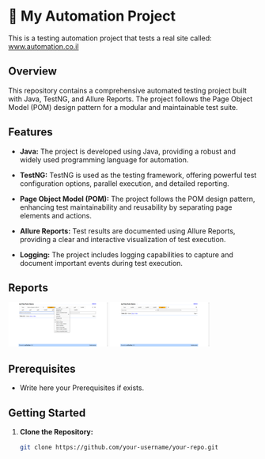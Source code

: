 # 🤩 My Automation Project 
This is a testing automation project that tests a real site called: www.automation.co.il

## Overview

This repository contains a comprehensive automated testing project built with Java, TestNG, and Allure Reports. 
The project follows the Page Object Model (POM) design pattern for a modular and maintainable test suite.

## Features

- **Java:** The project is developed using Java, providing a robust and widely used programming language for automation.
  
- **TestNG:** TestNG is used as the testing framework, offering powerful test configuration options, parallel execution, and detailed reporting.

- **Page Object Model (POM):** The project follows the POM design pattern, enhancing test maintainability and reusability by separating page elements and actions.

- **Allure Reports:** Test results are documented using Allure Reports, providing a clear and interactive visualization of test execution.

- **Logging:** The project includes logging capabilities to capture and document important events during test execution.

## Reports
<p>
  <img src="ScreenShots/tc02_addTask1615288676297.jpg" width="40%" title="Example for screenshot on failure">
  <img src="ScreenShots/tc01_addTask1614893191281.jpg" width="40%" alt="Example for screenshot on failure">
</p>


## Prerequisites

- Write here your Prerequisites if exists.

## Getting Started

1. **Clone the Repository:**
   ```bash
   git clone https://github.com/your-username/your-repo.git

